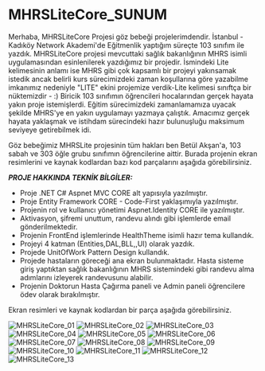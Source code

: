 # MHRSLiteCore_SUNUM

Merhaba, MHRSLiteCore Projesi göz bebeği projelerimdendir. İstanbul - Kadıköy Network Akademi'de Eğitmenlik yaptığım süreçte 103 sınıfım ile yazdık. MHRSLiteCore projesi mevcuttaki sağlık bakanlığının MHRS isimli uygulamasından esinlenilerek yazdığımız bir projedir. İsmindeki Lite kelimesinin anlamı ise MHRS gibi çok kapsamlı bir projeyi yakınsamak istedik ancak belirli kurs sürecimizdeki zaman koşullarına göre yazabilme imkanımız nedeniyle "LITE" ekini projemize verdik-Lite kelimesi sınıftça bir nüktemizdir - :)
Biricik 103 sınıfımın öğrencileri hocalarından gerçek hayata yakın proje istemişlerdi. Eğitim sürecimizdeki zamanlamamıza uyacak şekilde MHRS'ye en yakın uygulamayı yazmaya çalıştık. Amacımız gerçek hayata yaklaşmak ve istihdam sürecindeki hazır bulunuşluğu maksimum seviyeye getirebilmek idi.

Göz bebeğimiz MHRSLite projesinin tüm hakları ben Betül Akşan'a,  103 sabah ve 303 öğle grubu sınıfımın öğrencilerine aittir. Burada projenin ekran resimlerini ve kaynak kodlardan bazı kod parçalarını aşağıda görebilirsiniz.


***PROJE HAKKINDA TEKNİK BİLGİLER:***

- Proje .NET C# Aspnet MVC CORE alt yapısıyla yazılmıştır.
- Proje Entity Framework CORE - Code-First yaklaşımıyla yazılmıştır.
- Projenin rol ve kullanıcı yönetimi Aspnet.Identity CORE ile yazılmıştır.
- Aktivasyon, şifremi unuttum, randevu alındı gibi işlemlerde email gönderilmektedir.
- Projenin FrontEnd işlemlerinde HealthTheme isimli hazır tema kullandık.
- Projeyi 4 katman (Entities,DAL,BLL,,UI) olarak yazdık.
- Projede UnitOfWork Pattern Design kullandık.
- Projede hastaların göreceği ana ekran bulunmaktadır. Hasta sisteme giriş yaptıktan sağlık bakanlığının MHRS sistemindeki gibi randevu alma adımlarını izleyerek randevusunu alabilir.
- Projenin Doktorun Hasta Çağırma paneli ve Admin paneli öğrencilere ödev olarak bırakılmıştır.

Ekran resimleri ve kaynak kodlardan bir parça aşağıda görebilirsiniz.

![MHRSLiteCore_01](https://user-images.githubusercontent.com/94163797/172587066-288ea89d-ab3a-4435-86ee-2732c03eecc9.png)
![MHRSLiteCore_02](https://user-images.githubusercontent.com/94163797/172587089-96232cf0-f79d-4610-8187-28e222be79ae.png)
![MHRSLiteCore_03](https://user-images.githubusercontent.com/94163797/172587103-3cf186ee-e1fa-4eac-bace-2841f5c14d2f.png)
![MHRSLiteCore_04](https://user-images.githubusercontent.com/94163797/172587133-056b8725-fde9-4e1a-9524-1347c430ece8.png)
![MHRSLiteCore_05](https://user-images.githubusercontent.com/94163797/172587139-17f15119-aa49-4524-8cee-a52de224400d.png)
![MHRSLiteCore_06](https://user-images.githubusercontent.com/94163797/172587141-29ff6e59-4d2e-46ed-a7c5-f427ec6dc319.png)
![MHRSLiteCore_07](https://user-images.githubusercontent.com/94163797/172587144-38f8e08b-d165-46fd-a722-8f856da881d4.png)
![MHRSLiteCore_08](https://user-images.githubusercontent.com/94163797/172587148-1df9fc82-5935-4ae5-a659-ca7a8239f84d.png)
![MHRSLiteCore_09](https://user-images.githubusercontent.com/94163797/172587157-d43bfd1f-580a-4d04-8901-b14dd4b54355.png)
![MHRSLiteCore_10](https://user-images.githubusercontent.com/94163797/172587162-8c0a5d42-7200-4541-ba44-8b98dca79d67.png)
![MHRSLiteCore_11](https://user-images.githubusercontent.com/94163797/172587165-105d65f4-52d1-4605-81e4-3b05197876bf.png)
![MHRSLiteCore_12](https://user-images.githubusercontent.com/94163797/172587170-5cdced08-71e7-444b-8a65-fb166449779f.png)
![MHRSLiteCore_13](https://user-images.githubusercontent.com/94163797/172587182-e780c178-6c48-42d6-b607-f7b32189eed8.png)
